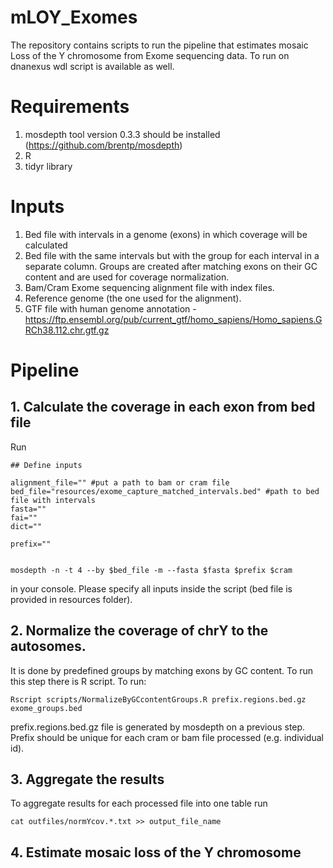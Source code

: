# mLOY_Exomes
The repository contains scripts to run the pipeline that estimates mosaic Loss of the Y chromosome from Exome sequencing data.
To run on dnanexus wdl script is available as well.

# Requirements
1. mosdepth tool version 0.3.3 should be installed (https://github.com/brentp/mosdepth)
2. R
3. tidyr library

# Inputs
1. Bed file with intervals in a genome (exons) in which coverage will be calculated
2. Bed file with the same intervals but with the group for each interval in a separate column. Groups are created after matching exons on their GC content and are used for coverage normalization.
3. Bam/Cram Exome sequencing alignment file with index files.
4. Reference genome (the one used for the alignment).
5. GTF file with human genome annotation - https://ftp.ensembl.org/pub/current_gtf/homo_sapiens/Homo_sapiens.GRCh38.112.chr.gtf.gz




# Pipeline
## 1. Calculate the coverage in each exon from bed file
Run 
```
## Define inputs

alignment_file="" #put a path to bam or cram file 
bed_file="resources/exome_capture_matched_intervals.bed" #path to bed file with intervals
fasta=""
fai=""
dict=""

prefix=""


mosdepth -n -t 4 --by $bed_file -m --fasta $fasta $prefix $cram
```
in your console. Please specify all inputs inside the script (bed file is provided in resources folder).

## 2. Normalize the coverage of chrY to the autosomes.
It is done by predefined groups by matching exons by GC content. To run this step there is R script. To run:

```
Rscript scripts/NormalizeByGCcontentGroups.R prefix.regions.bed.gz exome_groups.bed
```
prefix.regions.bed.gz file is generated by mosdepth on a previous step. Prefix should be unique for each cram or bam file processed (e.g. individual id).

## 3. Aggregate the results

To aggregate results for each processed file into one table run

```
cat outfiles/normYcov.*.txt >> output_file_name
```

## 4. Estimate mosaic loss of the Y chromosome

